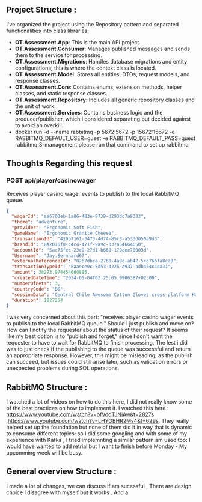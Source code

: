 ## Project Structure :

I've organized the  project using the Repository pattern and separated functionalities into class libraries:

- **OT.Assessment.App**: This is the main API project.
- **OT.Assessment.Consumer**: Manages published messages and sends them to the service for processing.
- **OT.Assessment.Migrations**: Handles database migrations and entity configurations; this is where the context class is located.
- **OT.Assessment.Model**: Stores all entities, DTOs, request models, and response classes.
- **OT.Assessment.Core**: Contains enums, extension methods, helper classes, and static response classes.
- **OT.Assessment.Repository**: Includes all generic repository classes and the unit of work.
- **OT.Assessment.Services**: Contains business logic and the producer/publisher, which I considered separating but decided against to avoid an overkill.
- docker run -d --name rabbitmq -p 5672:5672 -p 15672:15672 -e RABBITMQ_DEFAULT_USER=guest -e RABBITMQ_DEFAULT_PASS=guest rabbitmq:3-management please run that command to set up rabbitmq


## Thoughts Regarding this request

### POST api/player/casinowager
Receives player casino wager events to publish to the local RabbitMQ queue.

```json
{
  "wagerId": "aa6700eb-1a06-483e-9739-d293dc7a9383",
  "theme": "adventure",
  "provider": "Ergonomic Soft Fish",
  "gameName": "Ergonomic Granite Cheese",
  "transactionId": "410b7161-3473-4d74-85c3-a533d050a9d3",
  "brandId": "8a2016f8-c4c4-471f-9a9c-337a54664650",
  "accountId": "5ac75fec-23e9-27d1-b660-179eee70003d",
  "Username": "Jay.Bernhard67",
  "externalReferenceId": "0267dbca-2760-4a9e-ab42-5ce766fa8ca0",
  "transactionTypeId": "8aaece0c-5d53-4225-a937-adb454c4da31",
  "amount": 38273.974454660885,
  "createdDateTime": "2024-05-04T02:25:05.9906387+02:00",
  "numberOfBets": 3,
  "countryCode": "BS",
  "sessionData": "Central Chile Awesome Cotton Gloves cross-platform Handmade Rubber Shoes portals leading-edge Coordinator Data Producer end-to-end encoding Gorgeous Clothing View Health, Outdoors & Music embrace Metrics Facilitator morph",
  "duration": 1827254
}

```
I was very concerned about this part: "receives player casino wager events to publish to the local RabbitMQ queue." Should I just publish and move on? How can I notify the requester about the status of their request?
It seems like my best option is to "publish and forget," since I don't want the requester to have to wait for RabbitMQ to finish processing.
The lest i did was to just check if the publishing to the queue was successful and return an appropriate response. However, this might be misleading, as the publish can succeed, but issues could still arise later, such as validation errors or unexpected problems during SQL operations.


## RabbitMQ Structure :

I watched a lot of videos on how to do this here, I did not really know some of the best practices on how to implement it. I watched this here : https://www.youtube.com/watch?v=bfVddTJNiAw&t=2827s ,https://www.youtube.com/watch?v=LHYOBHR2Ms4&t=629s,
They really helped set up the foundation but none of them did it in way that is dynamic to consume different topics: so I did some googling and with some of my experience with Kafka , I tried implemnting a similar pattern am used too:
I would have wanted to add retrial but I want to finish before Monday - My upcomming week will be busy.



## General overview Structure :

I made a lot of changes, we can discuss if am sucessful , There are design choice I disagree with myself but it works . And a